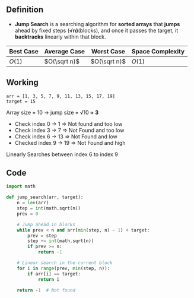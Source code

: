 ## **Definition**

- **Jump Search** is a searching algorithm for **sorted arrays** that **jumps** ahead by fixed steps (**√n)**(blocks), and once it passes the target, it **backtracks** linearly within that block.

| Best Case | Average Case | Worst Case   | Space Complexity |
| --------- | ------------ | ------------ | ---------------- |
| $O(1)$    | $O(\sqrt n)$ | $O(\sqrt n)$ | $O(1)$           |
## **Working**

```
arr = [1, 3, 5, 7, 9, 11, 13, 15, 17, 19]
target = 15
```

Array size = 10 → jump size = √10 ≈ **3**

- Check index 0 → 1 ⇒ Not found and too low
- Check index 3 → 7 ⇒ Not Found and too low
- Check index 6 → 13 ⇒ Not Found and low
- Checked index 9 → 19 ⇒ Not Found and high

Linearly Searches between index 6 to index 9
## **Code**

```python
import math

def jump_search(arr, target):
    n = len(arr)
    step = int(math.sqrt(n))
    prev = 0

    # Jump ahead in blocks
    while prev < n and arr[min(step, n) - 1] < target:
        prev = step
        step += int(math.sqrt(n))
        if prev >= n:
            return -1

    # Linear search in the current block
    for i in range(prev, min(step, n)):
        if arr[i] == target:
            return i

    return -1  # Not found

```
